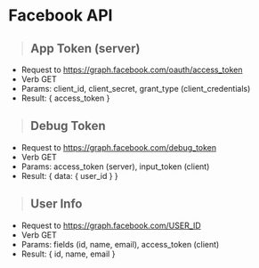 # Facebook API

> ## App Token (server)

- Request to https://graph.facebook.com/oauth/access_token
- Verb GET
- Params: client_id, client_secret, grant_type (client_credentials)
- Result: { access_token }

> ## Debug Token

- Request to https://graph.facebook.com/debug_token
- Verb GET
- Params: access_token (server), input_token (client)
- Result: { data: { user_id } }

> ## User Info

- Request to https://graph.facebook.com/USER_ID
- Verb GET
- Params: fields (id, name, email), access_token (client)
- Result: { id, name, email }
